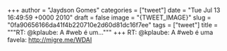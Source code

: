 
+++
author = "Jaydson Gomes"
categories = ["tweet"]
date = "Tue Jul 13 16:49:59 +0000 2010"
draft = false
image = "{TWEET_IMAGE}"
slug = "0fa90656166da41f4b220710e2d60d81dc16f7ee"
tags = ["tweet"]
title = """RT: @kplaube: A #web é um..."""
+++
RT: @kplaube: A #web é uma favela: http://migre.me/WDAI
